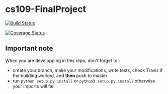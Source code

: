 # cs109-FinalProject


[![Build Status](https://travis-ci.com/simon555/cs109-FinalProject.svg?branch=master)](ttps://travis-ci.com/simon555/cs109-FinalProject
) 


[![Coverage Status](https://coveralls.io/repos/github/simon555/cs109-FinalProject/badge.svg?branch=master)](https://coveralls.io/github/simon555/cs109-FinalProject?branch=master)



## Important note ##

When you are developping in this repo, don't forget to :

- create your branch, make your modifications, write tests, check Travis if the building worked, and **then** push to master
- run `python setup.py install` or `python3 setup.py install` otherwise your imports will fail
